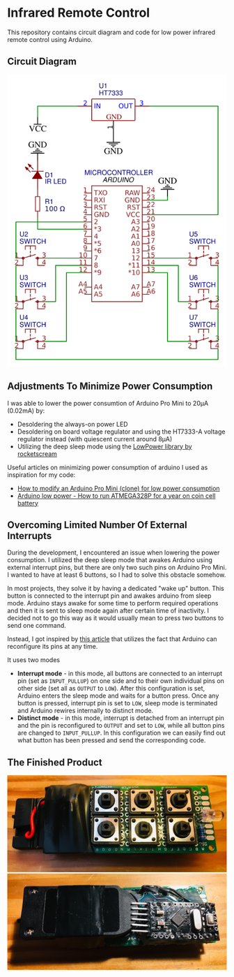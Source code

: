 # Infrared Remote Control

This repository contains circuit diagram and code for low power infrared remote control using Arduino.

## Circuit Diagram

![](circuit_diagram.png)

## Adjustments To Minimize Power Consumption

I was able to lower the power consumtion of Arduino Pro Mini to 20µA (0.02mA) by:

* Desoldering the always-on power LED
* Desoldering on board voltage regulator and using the HT7333-A voltage regulator instead (with quiescent current around 8µA)
* Utilizing the deep sleep mode using the [LowPower library by rocketscream](https://github.com/rocketscream/Low-Power)

Useful articles on minimizing power consumption of arduino I used as inspiration for my code:

* [How to modify an Arduino Pro Mini (clone) for low power consumption](https://andreasrohner.at/posts/Electronics/How-to-modify-an-Arduino-Pro-Mini-clone-for-low-power-consumption/)
* [Arduino low power - How to run ATMEGA328P for a year on coin cell battery](http://home-automation-community.com/arduino-low-power-how-to-run-atmega328p-for-a-year-on-coin-cell-battery/)

## Overcoming Limited Number Of External Interrupts

During the development, I encountered an issue when lowering the power consumption. I utilized the deep sleep mode that awakes Arduino using external interrupt pins, but there are only two such pins on Arduino Pro Mini. I wanted to have at least 6 buttons, so I had to solve this obstacle somehow.

In most projects, they solve it by having a dedicated "wake up" button. This button is connected to the interrupt pin and awakes arduino from sleep mode. Arduino stays awake for some time to perform required operations and then it is sent to sleep mode again after certain time of inactivity. I decided not to go this way as it would usually mean to press two buttons to send one command.

Instead, I got inspired by [this article](https://create.arduino.cc/projecthub/Svizel_pritula/10-buttons-using-1-interrupt-2bd1f8) that utilizes the fact that Arduino can reconfigure its pins at any time.

It uses two modes

* **Interrupt mode** - in this mode, all buttons are connected to an interrupt pin (set as `INPUT_PULLUP`) on one side and to their own individual pins on other side (set all as `OUTPUT` to `LOW`). After this configuration is set, Arduino enters the sleep mode and waits for a button press. Once any button is pressed, interrupt pin is set to `LOW`, sleep mode is terminated and Arduino rewires internally to distinct mode.
* **Distinct mode** - in this mode, interrupt is detached from an interrupt pin and the pin is reconfigured to `OUTPUT` and set to `LOW`, while all button pins are changed to `INPUT_PULLUP`. In this configuration we can easily find out what button has been pressed and send the corresponding code.

## The Finished Product

![](finished_product.jpg)
![](finished_product_backside.jpg)